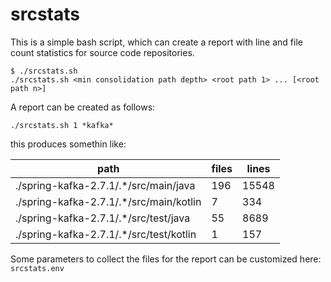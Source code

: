 # srcstats

This is a simple bash script, which can create a report with line and file
count statistics for source code repositories.

```
$ ./srcstats.sh                             
./srcstats.sh <min consolidation path depth> <root path 1> ... [<root path n>]
```

A report can be created as follows:

```
./srcstats.sh 1 *kafka*
```                                              

this produces somethin like:

path	| files	| lines
---	| ---	| ---
./spring-kafka-2.7.1/.*/src/main/java	| 196	| 15548
./spring-kafka-2.7.1/.*/src/main/kotlin	| 7	| 334
./spring-kafka-2.7.1/.*/src/test/java	| 55	| 8689
./spring-kafka-2.7.1/.*/src/test/kotlin	| 1	| 157


Some parameters to collect the files for the report can be customized here:  
 `srcstats.env` 

